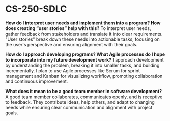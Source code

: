 # CS-250-SDLC
**How do I interpret user needs and implement them into a program? How does creating “user stories” help with this?**
To interpret user needs, gather feedback from stakeholders and translate it into clear requirements. "User stories" break down these needs into actionable tasks, focusing on the user's perspective and ensuring alignment with their goals.

**How do I approach developing programs? What Agile processes do I hope to incorporate into my future development work?**
I approach development by understanding the problem, breaking it into smaller tasks, and building incrementally. I plan to use Agile processes like Scrum for sprint management and Kanban for visualizing workflow, promoting collaboration and continuous improvement.

**What does it mean to be a good team member in software development?**
A good team member collaborates, communicates openly, and is receptive to feedback. They contribute ideas, help others, and adapt to changing needs while ensuring clear communication and alignment with project goals.
